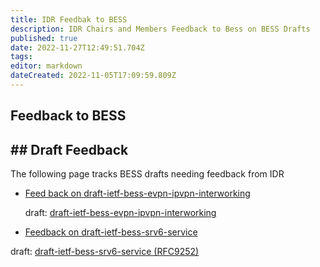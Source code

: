 ```yaml
---
title: IDR Feedbak to BESS 
description: IDR Chairs and Members Feedback to Bess on BESS Drafts
published: true
date: 2022-11-27T12:49:51.704Z
tags: 
editor: markdown
dateCreated: 2022-11-05T17:09:59.809Z
---
```


## Feedback to BESS 

## \## Draft Feedback 

The following page tracks BESS drafts needing feedback from IDR

- [Feed back on draft-ietf-bess-evpn-ipvpn-interworking](/idr/Feedback-to-BESS/evpn-ipvpn-interworking-feedback)
   
   draft: [draft-ietf-bess-evpn-ipvpn-interworking](https://datatracker.ietf.org/doc/draft-ietf-bess-evpn-ipvpn-interworking/)

- [Feedback on draft-ietf-bess-srv6-service](https://mailarchive.ietf.org/arch/msg/bess/yB_4qLC-V-v36ExFIY7N9CD8rF0/)

 draft: [draft-ietf-bess-srv6-service (RFC9252)](https://datatracker.ietf.org/doc/rfc9252/)
  
